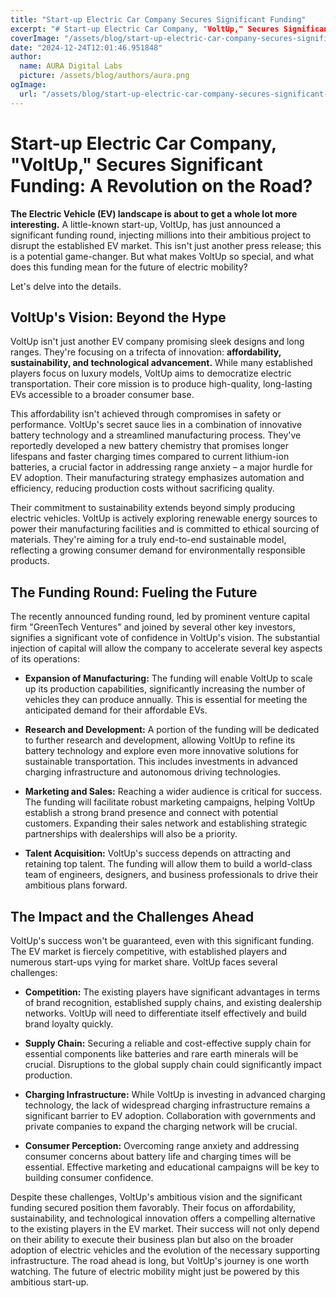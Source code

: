 ```yaml
---
title: "Start-up Electric Car Company Secures Significant Funding"
excerpt: "# Start-up Electric Car Company, "VoltUp," Secures Significant Funding: A Revolution on the Road?  **The Electric Vehicle (EV) landscape is about to g"
coverImage: "/assets/blog/start-up-electric-car-company-secures-significant-funding.jpg"
date: "2024-12-24T12:01:46.951848"
author:
  name: AURA Digital Labs
  picture: /assets/blog/authors/aura.png
ogImage:
  url: "/assets/blog/start-up-electric-car-company-secures-significant-funding.jpg"
---
```


# Start-up Electric Car Company, "VoltUp," Secures Significant Funding: A Revolution on the Road?

**The Electric Vehicle (EV) landscape is about to get a whole lot more interesting.**  A little-known start-up, VoltUp, has just announced a significant funding round, injecting millions into their ambitious project to disrupt the established EV market. This isn't just another press release; this is a potential game-changer.  But what makes VoltUp so special, and what does this funding mean for the future of electric mobility?

Let's delve into the details.

## VoltUp's Vision: Beyond the Hype

VoltUp isn't just another EV company promising sleek designs and long ranges.  They're focusing on a trifecta of innovation:  **affordability, sustainability, and technological advancement.**  While many established players focus on luxury models, VoltUp aims to democratize electric transportation.  Their core mission is to produce high-quality, long-lasting EVs accessible to a broader consumer base.

This affordability isn't achieved through compromises in safety or performance. VoltUp's secret sauce lies in a combination of innovative battery technology and a streamlined manufacturing process. They've reportedly developed a new battery chemistry that promises longer lifespans and faster charging times compared to current lithium-ion batteries, a crucial factor in addressing range anxiety – a major hurdle for EV adoption.  Their manufacturing strategy emphasizes automation and efficiency, reducing production costs without sacrificing quality.

Their commitment to sustainability extends beyond simply producing electric vehicles.  VoltUp is actively exploring renewable energy sources to power their manufacturing facilities and is committed to ethical sourcing of materials.  They're aiming for a truly end-to-end sustainable model, reflecting a growing consumer demand for environmentally responsible products.

## The Funding Round: Fueling the Future

The recently announced funding round, led by prominent venture capital firm "GreenTech Ventures" and joined by several other key investors, signifies a significant vote of confidence in VoltUp's vision.  The substantial injection of capital will allow the company to accelerate several key aspects of its operations:

* **Expansion of Manufacturing:**  The funding will enable VoltUp to scale up its production capabilities, significantly increasing the number of vehicles they can produce annually.  This is essential for meeting the anticipated demand for their affordable EVs.

* **Research and Development:**  A portion of the funding will be dedicated to further research and development, allowing VoltUp to refine its battery technology and explore even more innovative solutions for sustainable transportation. This includes investments in advanced charging infrastructure and autonomous driving technologies.

* **Marketing and Sales:**  Reaching a wider audience is critical for success.  The funding will facilitate robust marketing campaigns, helping VoltUp establish a strong brand presence and connect with potential customers.  Expanding their sales network and establishing strategic partnerships with dealerships will also be a priority.

* **Talent Acquisition:**  VoltUp's success depends on attracting and retaining top talent.  The funding will allow them to build a world-class team of engineers, designers, and business professionals to drive their ambitious plans forward.


##  The Impact and the Challenges Ahead

VoltUp's success won't be guaranteed, even with this significant funding.  The EV market is fiercely competitive, with established players and numerous start-ups vying for market share.  VoltUp faces several challenges:

* **Competition:**  The existing players have significant advantages in terms of brand recognition, established supply chains, and existing dealership networks.  VoltUp will need to differentiate itself effectively and build brand loyalty quickly.

* **Supply Chain:**  Securing a reliable and cost-effective supply chain for essential components like batteries and rare earth minerals will be crucial.  Disruptions to the global supply chain could significantly impact production.

* **Charging Infrastructure:**  While VoltUp is investing in advanced charging technology, the lack of widespread charging infrastructure remains a significant barrier to EV adoption.  Collaboration with governments and private companies to expand the charging network will be crucial.

* **Consumer Perception:**  Overcoming range anxiety and addressing consumer concerns about battery life and charging times will be essential.  Effective marketing and educational campaigns will be key to building consumer confidence.


Despite these challenges, VoltUp's ambitious vision and the significant funding secured position them favorably.  Their focus on affordability, sustainability, and technological innovation offers a compelling alternative to the existing players in the EV market.  Their success will not only depend on their ability to execute their business plan but also on the broader adoption of electric vehicles and the evolution of the necessary supporting infrastructure.  The road ahead is long, but VoltUp's journey is one worth watching.  The future of electric mobility might just be powered by this ambitious start-up.
